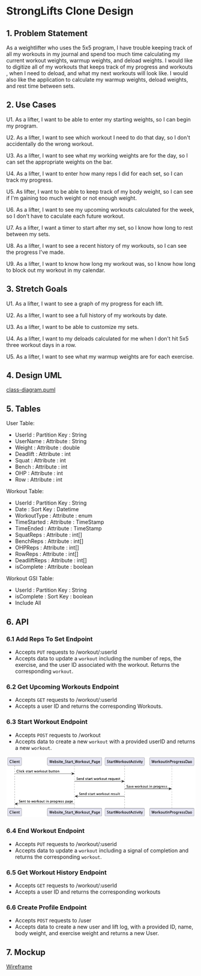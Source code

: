 # StrongLifts Clone Design

## 1. Problem Statement

As a weightlifter who uses the 5x5 program, I have trouble keeping track of all my workouts in my journal
and spend too much time calculating my current workout weights, warmup weights,
and deload weights. I would like to digitize all of my workouts that keeps track
of my progress and workouts , when I need to deload, and what my next workouts
will look like. I would also like the application to calculate my warmup weights,
deload weights, and rest time between sets.

## 2. Use Cases

U1. As a lifter, I want to be able to enter my starting weights, so I can begin my program.

U2. As a lifter, I want to see which workout I need to do that day, so I don't accidentally do the wrong workout.

U3. As a lifter, I want to see what my working weights are for the day, so I can set the appropriate weights on the bar.

U4. As a lifter, I want to enter how many reps I did for each set, so I can track my progress.

U5. As lifter, I want to be able to keep track of my body weight, so I can see if I'm gaining too much weight or not enough weight.

U6. As a lifter, I want to see my upcoming workouts calculated for the week, so I don't have to caculate each future workout.

U7. As a lifter, I want a timer to start after my set, so I know how long to rest between my sets.

U8. As a lifter, I want to see a recent history of my workouts, so I can see the progress I've made.

U9. As a lifter, I want to know how long my workout was, so I know how long to block out my workout in my calendar.

## 3. Stretch Goals

U1. As a lifter, I want to see a graph of my progress for each lift.

U2. As a lifter, I want to see a full history of my workouts by date.

U3. As a lifter, I want to be able to customize my sets.

U4. As a lifter, I want to my deloads calculated for me when I don't hit 5x5 three workout days in a row.

U5. As a lifter, I want to see what my warmup weights are for each exercise.

## 4. Design UML

[class-diagram.puml](class-diagram.puml)

## 5. Tables

User Table:
- UserId : Partition Key : String
- UserName : Attribute : String
- Weight : Attribute : double
- Deadlift : Attribute  : int
- Squat : Attribute : int
- Bench : Attribute : int
- OHP : Attribute : int
- Row : Attribute : int

Workout Table:
- UserId : Partition Key : String
- Date : Sort Key : Datetime
- WorkoutType : Attribute : enum
- TimeStarted : Attribute : TimeStamp
- TimeEnded : Attribute : TimeStamp
- SquatReps : Attribute : int[]
- BenchReps : Attribute : int[]
- OHPReps : Attribute : int[]
- RowReps : Attribute : int[]
- DeadliftReps : Attribute : int[]
- isComplete : Attribute : boolean

Workout GSI Table:
- UserId : Partition Key : String
- isComplete : Sort Key : boolean
- Include All

## 6. API

### 6.1 Add Reps To Set Endpoint
- Accepts `PUT` requests to /workout/:userId
- Accepts data to update a `workout` including the number of reps, the exercise, and the user ID associated with the workout. Returns the corresponding `workout`.

### 6.2 Get Upcoming Workouts Endpoint
- Accepts `GET` requests to /workout/:userId
- Accepts a user ID and returns the corresponding Workouts.

### 6.3 Start Workout Endpoint
- Accepts `POST` requests to /workout
- Accepts data to create a new `workout` with a provided userID and returns a new `workout`.

![startWorkoutImage](diagram-13903889164156429315.png)
### 6.4 End Workout Endpoint
- Accepts `PUT` requests to /workout/:userid
- Accepts data to update a `workout` including a signal of completion and returns the corresponding `workout`.

### 6.5 Get Workout History Endpoint
- Accepts `GET` requests to /workout/:userId
- Accepts a user ID and returns the corresponding workouts

### 6.6 Create Profile Endpoint
- Accepts `POST` requests to /user
- Accepts data to create a new user and lift log, with a provided ID, name, body weight, and exercise weight and returns a new User.

## 7. Mockup

[Wireframe](https://www.figma.com/file/6ZHznRBsEo8gSSDoWypMTa/Capstone-Wireframe?node-id=3%3A200&t=90GwY0CNq8sfmf5y-1)